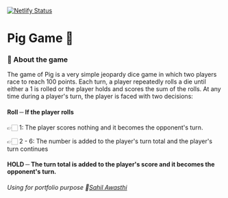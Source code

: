 [![Netlify Status](https://api.netlify.com/api/v1/badges/05170e2c-abdb-4e0e-be94-1c8b9a334493/deploy-status)](https://pig-game-sahil.netlify.app/)

# Pig Game 🐷

### 🎲 About the game

The game of Pig is a very simple jeopardy dice game in which two players race to reach 100 points. Each turn, a player repeatedly rolls a die until either a 1 is rolled or the player holds and scores the sum of the rolls. At any time during a player's turn, the player is faced with two decisions:

#### Roll ─ If the player rolls

👉🏻 1: The player scores nothing and it becomes the opponent's turn.

👉🏻 2 - 6: The number is added to the player's turn total and the player's turn continues

#### HOLD ─ The turn total is added to the player's score and it becomes the opponent's turn.

###### Using for portfolio purpose :link:[Sahil Awasthi](https://linktr.ee/sahilawasthi)
